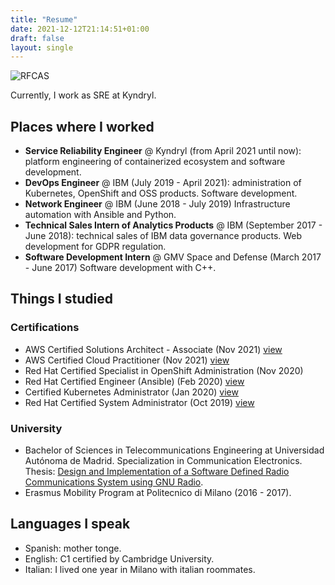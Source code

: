 ```yaml
---
title: "Resume"
date: 2021-12-12T21:14:51+01:00
draft: false
layout: single
---
```


![RFCAS](http://rfcas.eps.uam.es/web/sites/all/themes/clean_theme/images/slide-image-1.jpg)

Currently, I work as SRE at Kyndryl.

## Places where I worked

- **Service Reliability Engineer** @ Kyndryl (from April 2021 until now): platform engineering of containerized ecosystem and software development.
- **DevOps Engineer** @ IBM (July 2019 - April 2021): administration of Kubernetes, OpenShift and OSS products. Software development.
- **Network Engineer** @ IBM (June 2018 - July 2019) Infrastructure automation with Ansible and Python.
- **Technical Sales Intern of Analytics Products** @ IBM (September 2017 - June 2018): technical sales of IBM data governance products. Web development for GDPR regulation.
- **Software Development Intern** @ GMV Space and Defense (March 2017 - June 2017) Software development with C++.

## Things I studied

### Certifications

- AWS Certified Solutions Architect - Associate (Nov 2021) [view](https://www.credly.com/badges/60dd1695-0710-448e-b997-fed0b7b031d0/public_url)
- AWS Certified Cloud Practitioner (Nov 2021) [view](https://www.credly.com/badges/60dd1695-0710-448e-b997-fed0b7b031d0/public_url)
- Red Hat Certified Specialist in OpenShift Administration (Nov 2020)
- Red Hat Certified Engineer (Ansible) (Feb 2020) [view](https://www.redhat.com/rhtapps/services/certifications/badge/verify/V3ROP6CBWORM544LPSFRNC27WAAEQU3CUPSQX2KSDXT6RW46LQ3XCZJWRJNV7ILTXVE4I6VB7OTCG4U5NQYTCNA62RUWOCM34WWBUYQ=)
- Certified Kubernetes Administrator (Jan 2020) [view](https://portal.linuxfoundation.org/certification/verify-certifications)
- Red Hat Certified System Administrator (Oct 2019) [view](https://www.redhat.com/rhtapps/services/certifications/badge/verify/V3ROP6CBWORM544LPSFRNC27WAAEQU3CUPSQX2KSDXT6RW46LQ3XCZJWRJNV7ILTXVE4I6VB7OTCG4U5NQYTCNA62RUWOCM34WWBUYQ=)

### University


- Bachelor of Sciences in Telecommunications Engineering at Universidad Autónoma de Madrid. Specialization in Communication Electronics. Thesis: [Design and Implementation of a Software Defined Radio Communications System using GNU Radio](http://rfcas.eps.uam.es/web/sites/default/files/trabajos_academicos/TFG1617-GITST-05-Jorge_CarpioLo%CC%81pezDeCastro.pdf).
- Erasmus Mobility Program at Politecnico di Milano (2016 - 2017).

## Languages I speak

- Spanish: mother tonge.
- English: C1 certified by Cambridge University.
- Italian: I lived one year in Milano with italian roommates.
